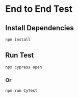 # End to End Test

## Install Dependencies

```
npm install
```

## Run Test

```
npx cypress open
```
### Or
```
npm run CyTest
```
